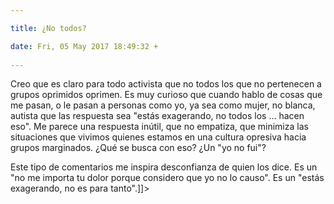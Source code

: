 ```yaml
---

title: ¿No todos?

date: Fri, 05 May 2017 18:49:32 +
 
---
```

Creo que es claro para todo activista que no todos los que no pertenecen a grupos oprimidos oprimen. Es muy curioso que cuando hablo de cosas que me pasan, o le pasan a personas como yo, ya sea como mujer, no blanca, autista que las respuesta sea "estás exagerando, no todos los ... hacen eso". Me parece una respuesta inútil, que no empatiza, que minimiza las situaciones que vivimos quienes estamos en una cultura opresiva hacia grupos marginados. ¿Qué se busca con eso? ¿Un "yo no fui"?

Este tipo de comentarios me inspira desconfianza de quien los dice. Es un "no me importa tu dolor porque considero que yo no lo causo". Es un "estás exagerando, no es para tanto".]]>
